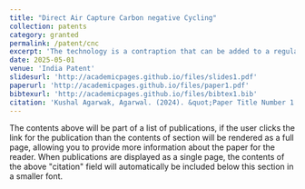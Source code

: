 ```yaml
---
title: "Direct Air Capture Carbon negative Cycling"
collection: patents
category: granted
permalink: /patent/cnc
excerpt: 'The technology is a contraption that can be added to a regular bicycle to capture CO2 directly from air.'
date: 2025-05-01
venue: 'India Patent'
slidesurl: 'http://academicpages.github.io/files/slides1.pdf'
paperurl: 'http://academicpages.github.io/files/paper1.pdf'
bibtexurl: 'http://academicpages.github.io/files/bibtex1.bib'
citation: 'Kushal Agarwak, Agarwal. (2024). &quot;Paper Title Number 1.&quot; <i>Journal 1</i>. 1(1).'
---
```

The contents above will be part of a list of publications, if the user clicks the link for the publication than the contents of section will be rendered as a full page, allowing you to provide more information about the paper for the reader. When publications are displayed as a single page, the contents of the above "citation" field will automatically be included below this section in a smaller font.

